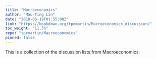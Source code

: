 ```yaml
---
title: "Macroeconomics"
author: "Mau-Ting Lin"
date: "2018-06-19T01:55:08Z"
link: "https://bookdown.org/tpemartin/Macroeconomics_discussion/"
toc_weight: "11.5%"
repo: "tpemartin/Macroeconomics"
pinned: false
---
```


This is a collection of the discussion lists from Macroeconomics.
